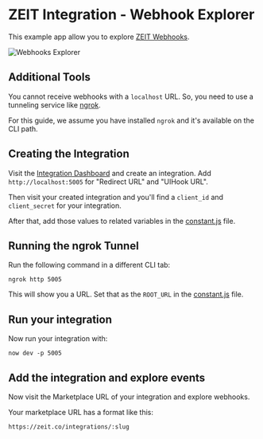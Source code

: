 # ZEIT Integration - Webhook Explorer

This example app allow you to explore [ZEIT Webhooks](https://zeit.co/docs/api/#endpoints/webhooks).

![Webhooks Explorer](https://files-ne8tttozb.zeit.sh/)

## Additional Tools

You cannot receive webhooks with a `localhost` URL. So, you need to use a tunneling service like [ngrok](https://ngrok.com/).

For this guide, we assume you have installed `ngrok` and it's available on the CLI path.

## Creating the Integration

Visit the [Integration Dashboard](https://zeit.co/dashboard/integrations/console) and create an integration. Add `http://localhost:5005` for "Redirect URL" and "UIHook URL".

Then visit your created integration and you'll find a `client_id` and `client_secret` for your integration.

After that, add those values to related variables in the [constant.js](./constant.js) file.

## Running the ngrok Tunnel

Run the following command in a different CLI tab:

```
ngrok http 5005
```

This will show you a URL. Set that as the `ROOT_URL` in the [constant.js](./constant.js) file.

## Run your integration

Now run your integration with:

```
now dev -p 5005
```

## Add the integration and explore events

Now visit the Marketplace URL of your integration and explore webhooks.

Your marketplace URL has a format like this:

```
https://zeit.co/integrations/:slug
```

